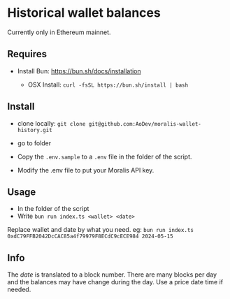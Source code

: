 # Historical wallet balances

Currently only in Ethereum mainnet.

## Requires

- Install Bun: https://bun.sh/docs/installation

  - OSX Install: `curl -fsSL https://bun.sh/install | bash`

## Install

- clone locally: `git clone git@github.com:AoDev/moralis-wallet-history.git`

- go to folder

- Copy the `.env.sample` to a `.env` file in the folder of the script.

- Modify the .env file to put your Moralis API key.

## Usage

- In the folder of the script
- Write `bun run index.ts <wallet> <date>`

Replace wallet and date by what you need.
eg: `bun run index.ts 0xdC79FFB2042DcCAC85a4f79979F8ECdC9cECE984 2024-05-15`

## Info

The _date_ is translated to a block number. There are many blocks per day and the balances may have change during the day. Use a price date time if needed.
